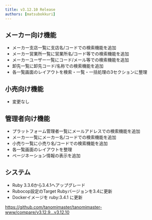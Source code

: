 ```yaml
---
title: v3.12.10 Release
authors: [matsubokkuri]
---
```


<!-- truncate -->


## メーカー向け機能
- メーカー支店一覧に支店名/コードでの検索機能を追加
- メーカー営業所一覧に営業所名/コード等での検索機能を追加
- メーカーユーザー一覧にコード/メール等での検索機能を追加
- 卸先一覧に卸先コード/名称での検索機能を追加
- 各一覧画面のレイアウトを検索・一覧・一括処理の3セクションに整理

## 小売向け機能
- 変更なし

## 管理者向け機能
- プラットフォーム管理者一覧にメールアドレスでの検索機能を追加
- メーカー一覧にメーカー名/コードでの検索機能を追加
- 小売り一覧に小売り名/コードでの検索機能を追加
- 各一覧画面のレイアウトを整理
- ページネーション情報の表示を追加

## システム
- Ruby 3.3.6から3.4.1へアップグレード
- Rubocop設定のTarget Rubyバージョンを3.4に更新
- Dockerイメージを ruby:3.4.1 に更新




https://github.com/tanomimaster/tanomimaster-www/compare/v3.12.9...v3.12.10


